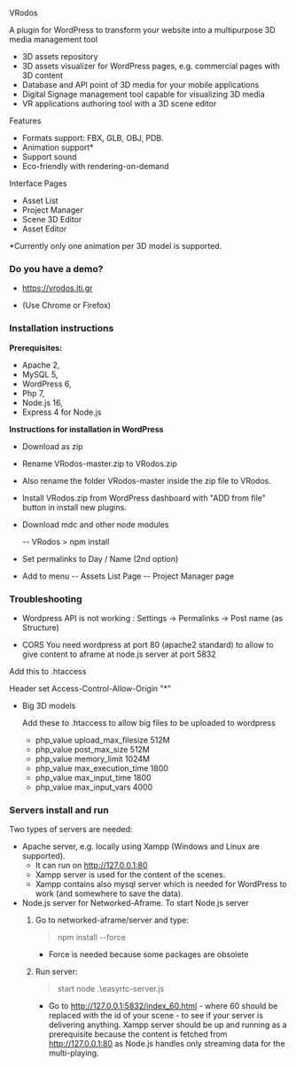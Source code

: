 VRodos

A plugin for WordPress to transform your website into a multipurpose 3D media management tool

- 3D assets repository
- 3D assets visualizer for WordPress pages, e.g. commercial pages with 3D content
- Database and API point of 3D media for your mobile applications
- Digital Signage management tool capable for visualizing 3D media
- VR applications authoring tool with a 3D scene editor


Features

- Formats support: FBX, GLB, OBJ, PDB.
- Animation support* 
- Support sound
- Eco-friendly with rendering-on-demand

Interface Pages

- Asset List
- Project Manager
- Scene 3D Editor
- Asset Editor


*Currently only one animation per 3D model is supported.

[comment]: <> (##Basic Interfaces)

[comment]: <> (Asset Uploader and Previewer)

[comment]: <> (![Example Asset]&#40;AssetExample.jpg&#41;)

[comment]: <> (Scene synthesis)

[comment]: <> (![Example Scene]&#40;SceneExample.jpg&#41;)


[comment]: <> (### What is this repository for? ###)


[comment]: <> (Other features)

[comment]: <> (- Lights &#40;Spot, Directional, Sphere&#41;)


### Do you have a demo?

* https://vrodos.iti.gr

* (Use Chrome or Firefox)


### Installation instructions ###

**Prerequisites:** 
* Apache 2, 
* MySQL 5, 
* WordPress 6, 
* Php 7, 
* Node.js 16, 
* Express 4 for Node.js 


**Instructions for installation in WordPress**

- Download as zip
- Rename VRodos-master.zip to VRodos.zip
- Also rename the folder VRodos-master inside the zip file to VRodos.

- Install VRodos.zip from WordPress dashboard with "ADD from file" button in install new plugins.

- Download mdc and other node modules

    -- VRodos > npm install

- Set permalinks to Day / Name (2nd option)
- Add to menu 
-- Assets List Page
-- Project Manager page


[comment]: <> (### Peer calls ###)

[comment]: <> (A visitor to an artifact can speak with an expert through node.js peer-calls. It is installed in an iframe in artifact page.)

[comment]: <> (It starts in server in the peer-calls folder with)

[comment]: <> (* sudo npm run build)

[comment]: <> (* sudo npm start  )


[comment]: <> (### Who do I talk to? ###)

[comment]: <> (* I am coordinating and contributing to this repository: Dimitrios Ververidis, ververid [at] iti.gr, jimver04 [at] gmail.com)

### Troubleshooting

* Wordpress API is not working :  Settings -> Permalinks -> Post name (as Structure)  


* CORS
  You need wordpress at port 80 (apache2 standard) to allow to give content to aframe at node.js server at port 5832

Add this to .htaccess

<IfModule mod_headers.c>
	Header set Access-Control-Allow-Origin "*"
</IfModule>

* Big 3D models
 
  Add these to .htaccess to allow big files to be uploaded to wordpress 

  - php_value upload_max_filesize 512M
  - php_value post_max_size 512M
  - php_value memory_limit 1024M
  - php_value max_execution_time 1800
  - php_value max_input_time 1800
  - php_value max_input_vars 4000


### Servers install and run

Two types of servers are needed:

  - Apache server, e.g. locally using Xampp (Windows and Linux are supported).
    - It can run on http://127.0.0.1:80
    - Xampp server is used for the content of the scenes.
    - Xampp contains also mysql server which is needed for WordPress to work (and somewhere to save the data).
  - Node.js server for Networked-Aframe. To start Node.js server 
    1) Go to networked-aframe/server and type: 
        > npm install --force
        
        - Force is needed because some packages are obsolete
    2) Run server:
        > start node .\easyrtc-server.js
        
        - Go to http://127.0.0.1:5832/index_60.html - where 60 should be replaced with the id of your scene - to see if your server is delivering anything. Xampp server should be up and running as a prerequisite because the content is fetched from http://127.0.0.1:80 as Node.js handles only streaming data for the multi-playing.
